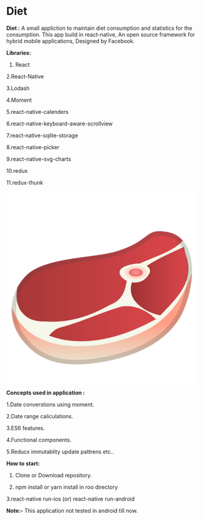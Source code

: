 # Diet
**Diet :**
    A small appliction to maintain diet consumption and statistics for the consumption. This app build in react-native,
An open source framework for hybrid mobile applications, Designed by Facebook.

**Libraries:**


1. React

2.React-Native 

3.Lodash 

4.Moment 

5.react-native-calenders 

6.react-native-keyboard-aware-scrollview 

7.react-native-sqlite-storage 

8.react-native-picker 

9.react-native-svg-charts 

10.redux 

11.redux-thunk 

![Alt text](./Assets/meat_icon.png?raw=true)

**Concepts used in application :**

1.Date converstions using moment. 

2.Date range caliculations. 

3.ES6 features. 

4.Functional components. 

5.Reducx immutablity update pattrens etc.. 

**How to start:**

1. Clone or Download repository.

2. npm install or yarn install in roo directory

3.react-native run-ios (or) react-native run-android

**Note:-** This application not tested in android till now.

